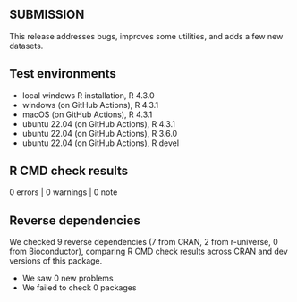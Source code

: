 ## SUBMISSION

This release addresses bugs, improves some utilities, and adds a few new datasets.

## Test environments
* local windows R installation,     R 4.3.0
* windows      (on GitHub Actions), R 4.3.1
* macOS        (on GitHub Actions), R 4.3.1
* ubuntu 22.04 (on GitHub Actions), R 4.3.1
* ubuntu 22.04 (on GitHub Actions), R 3.6.0
* ubuntu 22.04 (on GitHub Actions), R devel

## R CMD check results

0 errors | 0 warnings | 0 note

## Reverse dependencies

We checked 9 reverse dependencies (7 from CRAN, 2 from r-universe, 0 from Bioconductor), 
comparing R CMD check results across CRAN and dev versions of this package.

 * We saw 0 new problems
 * We failed to check 0 packages
